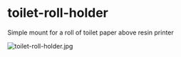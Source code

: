 # toilet-roll-holder

Simple mount for a roll of toilet paper above resin printer

![toilet-roll-holder.jpg](toilet-roll-holder.jpg)
